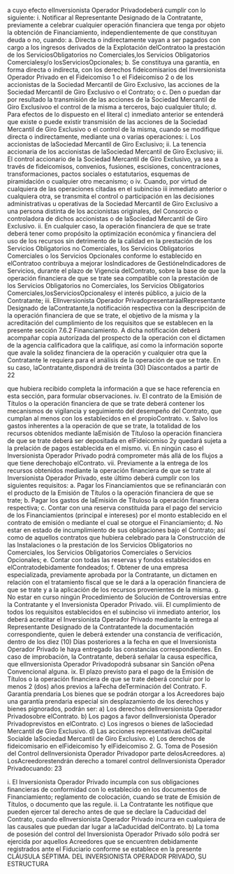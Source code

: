 a cuyo efecto elInversionista Operador Privadodeberá cumplir con lo siguiente:
i. Notificar al Representante Designado de la Contratante, previamente a celebrar cualquier operación
financiera que tenga por objeto la obtención de Financiamiento, independientemente de que constituyan
deuda o no, cuando:
a. Directa o indirectamente vayan a ser pagados con cargo a los ingresos derivados de la Explotación
delContratoo la prestación de los ServiciosObligatorios no Comerciales,los Servicios Obligatorios
Comercialesy/o losServiciosOpcionales;
b. Se constituya una garantía, en forma directa o indirecta, con los derechos fideicomisarios del
Inversionista Operador Privado en el Fideicomiso 1 o el Fideicomiso 2 o de los accionistas de la
Sociedad Mercantil de Giro Exclusivo, las acciones de la Sociedad Mercantil de Giro Exclusivo o el
Contrato; o
c. Den o puedan dar por resultado la transmisión de las acciones de la Sociedad Mercantil de Giro
Exclusivoo el control de la misma a terceros, bajo cualquier título;
d. Para efectos de lo dispuesto en el literal c) inmediato anterior se entenderá que existe o puede existir
transmisión de las acciones de la Sociedad Mercantil de Giro Exclusivo o el control de la misma,
cuando se modifique directa o indirectamente, mediante una o varias operaciones:
i. Los accionistas de laSociedad Mercantil de Giro Exclusivo;
ii. La tenencia accionaria de los accionistas de laSociedad Mercantil de Giro Exclusivo;
iii. El control accionario de la Sociedad Mercantil de Giro Exclusivo, ya sea a través de
fideicomisos, convenios, fusiones, escisiones, concentraciones, transformaciones, pactos
sociales o estatutarios, esquemas de piramidación o cualquier otro mecanismo; o
iv. Cuando, por virtud de cualquiera de las operaciones citadas en el subinciso iii inmediato
anterior o cualquiera otra, se transmita el control o participación en las decisiones
administrativas u operativas de la Sociedad Mercantil de Giro Exclusivo a una persona
distinta de los accionistas originales, del Consorcio o controladora de dichos accionistas o
de laSociedad Mercantil de Giro Exclusivo.
ii. En cualquier caso, la operación financiera de que se trate deberá tener como propósito la optimización
económica y financiera del uso de los recursos sin detrimento de la calidad en la prestación de los
Servicios Obligatorios no Comerciales, los Servicios Obligatorios Comerciales o los Servicios Opcionales
conforme lo establecido en elContratoo contribuya a mejorar losIndicadores de GestióneIndicadores de
Servicios, durante el plazo de Vigencia delContrato, sobre la base de que la operación financiera de que
se trate sea compatible con la prestación de los Servicios Obligatorios no Comerciales, los Servicios
Obligatorios Comerciales,losServiciosOpcionalesy el interés público, a juicio de la Contratante;
iii. ElInversionista Operador PrivadopresentaráalRepresentante Designado de laContratante,la notificación
respectiva con la descripción de la operación financiera de que se trate, el objetivo de la misma y la
acreditación del cumplimiento de los requisitos que se establecen en la presente sección 7.6.2
Financiamiento. A dicha notificación deberá acompañar copia autorizada del prospecto de la operación
con el dictamen de la agencia calificadora que la califique, así como la información soporte que avale la
solidez financiera de la operación y cualquier otra que la Contratante le requiera para el análisis de la
operación de que se trate. En su caso, laContratante,dispondrá de treinta (30) Díascontados a partir de
22

que hubiera recibido completa la información a que se hace referencia en esta sección, para formular
observaciones.
iv. El contrato de la Emisión de Títulos o la operación financiera de que se trate deberá contener los
mecanismos de vigilancia y seguimiento del desempeño del Contrato, que cumplan al menos con los
establecidos en el propioContrato.
v. Salvo los gastos inherentes a la operación de que se trate, la totalidad de los recursos obtenidos mediante
laEmisión de Títuloso la operación financiera de que se trate deberá ser depositada en elFideicomiso 2y
quedará sujeta a la prelación de pagos establecida en el mismo.
vi. En ningún caso el Inversionista Operador Privado podrá comprometer más allá de los flujos a que tiene
derechobajo elContrato.
vii. Previamente a la entrega de los recursos obtenidos mediante la operación financiera de que se trate al
Inversionista Operador Privado, este último deberá cumplir con los siguientes requisitos:
a. Pagar los Financiamientos que se refinanciarán con el producto de la Emisión de Títulos o la
operación financiera de que se trate;
b. Pagar los gastos de laEmisión de Títuloso la operación financiera respectiva;
c. Contar con una reserva constituida para el pago del servicio de los Financiamientos (principal e
intereses) por el monto establecido en el contrato de emisión o mediante el cual se otorgue el
Financiamiento;
d. No estar en estado de incumplimiento de sus obligaciones bajo el Contrato; así como de aquellos
contratos que hubiera celebrado para la Construcción de las Instalaciones o la prestación de los
Servicios Obligatorios no Comerciales, los Servicios Obligatorios Comerciales o Servicios
Opcionales;
e. Contar con todas las reservas y fondos establecidos en elContratodebidamente fondeados;
f. Obtener de una empresa especializada, previamente aprobada por la Contratante, un dictamen en
relación con el tratamiento fiscal que se le dará a la operación financiera de que se trate y a la
aplicación de los recursos provenientes de la misma.
g. No estar en curso ningún Procedimiento de Solución de Controversias entre la Contratante y el
Inversionista Operador Privado.
viii. El cumplimiento de todos los requisitos establecidos en el subinciso vii inmediato anterior, los deberá
acreditar el Inversionista Operador Privado mediante la entrega al Representante Designado de la
Contratantede la documentación correspondiente, quien le deberá extender una constancia de verificación,
dentro de los diez (10) Días posteriores a la fecha en que el Inversionista Operador Privado le haya
entregado las constancias correspondientes. En caso de improbación, la Contratante, deberá señalar la
causa específica, que elInversionista Operador Privadopodrá subsanar sin Sanción oPena Convencional
alguna.
ix. El plazo previsto para el pago de la Emisión de Títulos o la operación financiera de que se trate deberá
concluir por lo menos 2 (dos) años previos a laFecha deTerminación del Contrato.
F. Garantía prendaria
Los bienes que se podrán otorgar a los Acreedores bajo una garantía prendaria especial sin desplazamiento de los
derechos y bienes pignorados, podrán ser:
a) Los derechos delInversionista Operador Privadosobre elContrato.
b) Los pagos a favor delInversionista Operador Privadoprevistos en elContrato.
c) Los ingresos o bienes de laSociedad Mercantil de Giro Exclusivo.
d) Las acciones representativas delCapital Socialde laSociedad Mercantil de Giro Exclusivo.
e) Los derechos de fideicomisario en elFideicomiso 1y elFideicomiso 2.
G. Toma de Posesión del Control delInversionista Operador Privadopor parte delosAcreedores.
a) LosAcreedorestendrán derecho a tomarel control delInversionista Operador Privadocuando:
23

i. El Inversionista Operador Privado incumpla con sus obligaciones financieras de conformidad con lo
establecido en los documentos de Financiamiento; reglamento de colocación, cuando se trate de Emisión
de Títulos, o documento que las regule.
ii. La Contratante les notifique que pueden ejercer tal derecho antes de que se declare la Caducidad del
Contrato, cuando elInversionista Operador Privado incurra en cualquiera de las causales que puedan dar
lugar a laCaducidad delContrato.
b) La toma de posesión del control del Inversionista Operador Privado sólo podrá ser ejercida por aquellos
Acreedores que se encuentren debidamente registrados ante el Fiduciario conforme se establece en la
presente CLÁUSULA SÉPTIMA. DEL INVERSIONISTA OPERADOR PRIVADO, SU ESTRUCTURA
